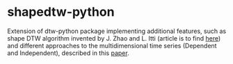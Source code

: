 # shapedtw-python
Extension of dtw-python package implementing additional features, such as shape DTW algorithm invented by J. Zhao and L. Itti (article is to find [here](https://arxiv.org/pdf/1606.01601.pdf)) and different approaches to the multidimensional time series (Dependent and Independent), described in this [paper](https://www.ncbi.nlm.nih.gov/pmc/articles/PMC5668684/).
